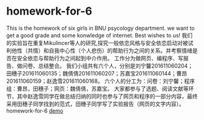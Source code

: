 # homework-for-6
This is the homework of six girls in BNU psycology department. we want to get a good grade and some konwledge of internet. Best wishes to us!
我们的实验旨在重复Mikulincer等人的研究,探究一般依恋风格与安全依恋启动对被试利他性（共情）和自我中心性（个人悲伤）的帮助行为之间的关系。并考察情绪是否在安全依恋与帮助行为之间起到中介作用。
工作分为做网页、编程序、写报告、做问卷、总结整合。
我们小组共有六个人，分别是刘宁馨201611060204；田穗子201611060135；魏倩倩201611060207；苏嘉宝201611060144；曹昂201611060159；赵逸雪201611060168。
六个人的分工为：问卷：刘宁馨；程序组：曹昂，田穗子；网页：魏倩倩，苏嘉宝。
大家都参与了选题、阅读文献等环节，其中赵逸雪同学在做总结归纳的同时也参与了网页和程序的一部分内容，最终采用田穗子同学找到的范式，田穗子同学写了实验报告（网页的文字内容）。
homework-for-6
[demo](https://ningxinliu.github.io/homework-for-6/pages-1.html)
